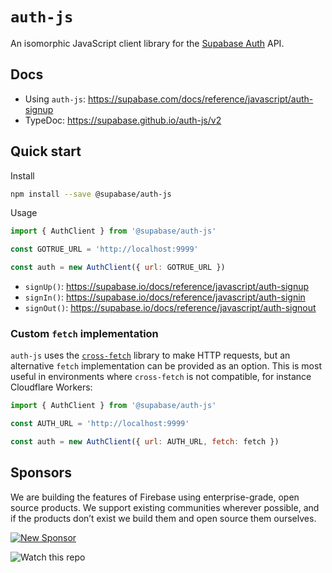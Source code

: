 # `auth-js`

An isomorphic JavaScript client library for the [Supabase Auth](https://github.com/supabase/auth) API.

## Docs

- Using `auth-js`: https://supabase.com/docs/reference/javascript/auth-signup
- TypeDoc: https://supabase.github.io/auth-js/v2

## Quick start

Install

```bash
npm install --save @supabase/auth-js
```

Usage

```js
import { AuthClient } from '@supabase/auth-js'

const GOTRUE_URL = 'http://localhost:9999'

const auth = new AuthClient({ url: GOTRUE_URL })
```

- `signUp()`: https://supabase.io/docs/reference/javascript/auth-signup
- `signIn()`: https://supabase.io/docs/reference/javascript/auth-signin
- `signOut()`: https://supabase.io/docs/reference/javascript/auth-signout

### Custom `fetch` implementation

`auth-js` uses the [`cross-fetch`](https://www.npmjs.com/package/cross-fetch) library to make HTTP requests, but an alternative `fetch` implementation can be provided as an option. This is most useful in environments where `cross-fetch` is not compatible, for instance Cloudflare Workers:

```js
import { AuthClient } from '@supabase/auth-js'

const AUTH_URL = 'http://localhost:9999'

const auth = new AuthClient({ url: AUTH_URL, fetch: fetch })
```

## Sponsors

We are building the features of Firebase using enterprise-grade, open source products. We support existing communities wherever possible, and if the products don’t exist we build them and open source them ourselves.

[![New Sponsor](https://user-images.githubusercontent.com/10214025/90518111-e74bbb00-e198-11ea-8f88-c9e3c1aa4b5b.png)](https://github.com/sponsors/supabase)

![Watch this repo](https://gitcdn.xyz/repo/supabase/monorepo/master/web/static/watch-repo.gif 'Watch this repo')
